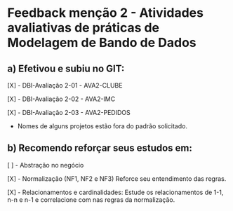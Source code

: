 # Feedback menção 2 - Atividades avaliativas de práticas de Modelagem de Bando de Dados
## a) Efetivou e subiu no GIT:

 [X] - DBI-Avaliação 2-01 - AVA2-CLUBE
 
 [X] - DBI-Avaliação 2-02 - AVA2-IMC
 
 [X] - DBI-Avaliação 2-03 - AVA2-PEDIDOS


- Nomes de alguns projetos estão fora do padrão solicitado.



## b) Recomendo reforçar seus estudos em:

 [ ] - Abstração no negócio
 
 [X] - Normalização (NF1, NF2 e NF3) Reforce seu entendimento das regras.
 
 [X] - Relacionamentos e cardinalidades: Estude os relacionamentos de 1-1, n-n e n-1 e correlacione com nas regras da normalização.
